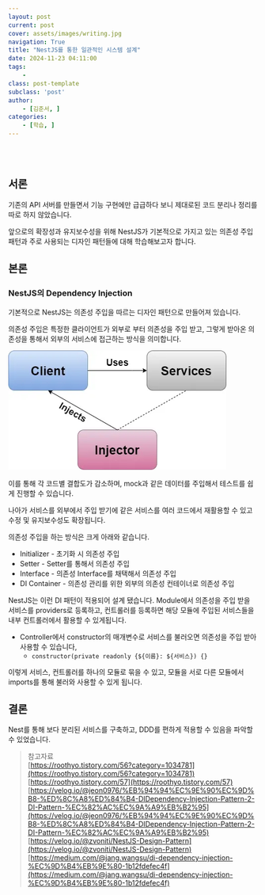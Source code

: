 ```yaml
---
layout: post
current: post
cover: assets/images/writing.jpg
navigation: True
title: "NestJS를 통한 일관적인 시스템 설계"
date: 2024-11-23 04:11:00
tags:
    - 
class: post-template
subclass: 'post'
author: 
    - [김준서, ]
categories:
    - [학습, ]
---
```

<br><br>

## 서론


기존의 API 서버를 만들면서 기능 구현에만 급급하다 보니 제대로된 코드 분리나 정리를 따로 하지 않았습니다.


앞으로의 확장성과 유지보수성을 위해 NestJS가 기본적으로 가지고 있는 의존성 주입 패턴과 주로 사용되는 디자인 패턴들에 대해 학습해보고자 합니다.


## 본론


### NestJS의 Dependency Injection


기본적으로 NestJS는 의존성 주입을 따르는 디자인 패턴으로 만들어져 있습니다.


의존성 주입은 특정한 클라이언트가 외부로 부터 의존성을 주입 받고, 그렇게 받아온 의존성을 통해서 외부의 서비스에 접근하는 방식을 의미합니다.


![0](/upload/2024-11-23-NestJS를_통한_일관적인_시스템_설계.md/0.png)


이를 통해 각 코드별 결합도가 감소하며, mock과 같은 데이터를 주입해서 테스트를 쉽게 진행할 수 있습니다.


나아가 서비스를 외부에서 주입 받기에 같은 서비스를 여러 코드에서 재활용할 수 있고 수정 및 유지보수성도 확장됩니다.


의존성 주입을 하는 방식은 크게 아래와 같습니다.

- Initializer - 초기화 시 의존성 주입
- Setter - Setter를 통해서 의존성 주입
- Interface - 의존성 Interface를 채택해서 의존성 주입
- DI Container - 의존성 관리를 위한 외부의 의존성 컨테이너로 의존성 주입

NestJS는 이런 DI 패턴이 적용되어 설계 됐습니다. Module에서 의존성을 주입 받을 서비스를 providers로 등록하고, 컨트롤러를 등록하면 해당 모듈에 주입된 서비스들을 내부 컨트롤러에서 활용할 수 있게됩니다.

- Controller에서 constructor의 매개변수로 서비스를 불러오면 의존성을 주입 받아 사용할 수 있습니다,
	- `constructor(private readonly {${이름}: ${서비스}) {}`

이렇게 서비스, 컨트롤러를 하나의 모듈로 묶을 수 있고, 모듈을 서로 다른 모듈에서 imports를 통해 불러와 사용할 수 있게 됩니다.


## 결론


Nest를 통해 보다 분리된 서비스를 구축하고, DDD를 편하게 적용할 수 있음을 파악할 수 있었습니다.


> 참고자료  
> [https://roothyo.tistory.com/56?category=1034781](https://roothyo.tistory.com/56?category=1034781)  
> [https://roothyo.tistory.com/57](https://roothyo.tistory.com/57)  
> [https://velog.io/@jeon0976/%EB%94%94%EC%9E%90%EC%9D%B8-%ED%8C%A8%ED%84%B4-DIDependency-Injection-Pattern-2-DI-Pattern-%EC%82%AC%EC%9A%A9%EB%B2%95](https://velog.io/@jeon0976/%EB%94%94%EC%9E%90%EC%9D%B8-%ED%8C%A8%ED%84%B4-DIDependency-Injection-Pattern-2-DI-Pattern-%EC%82%AC%EC%9A%A9%EB%B2%95)  
> [https://velog.io/@zvoniti/NestJS-Design-Pattern](https://velog.io/@zvoniti/NestJS-Design-Pattern)  
> [https://medium.com/@jang.wangsu/di-dependency-injection-%EC%9D%B4%EB%9E%80-1b12fdefec4f](https://medium.com/@jang.wangsu/di-dependency-injection-%EC%9D%B4%EB%9E%80-1b12fdefec4f)

